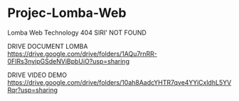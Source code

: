 # Projec-Lomba-Web
Lomba Web Technology
404 SIRI' NOT FOUND

DRIVE DOCUMENT LOMBA
https://drive.google.com/drive/folders/1AQu7rnRR-0FIRs3nyipGSdeNViBpbUiO?usp=sharing

DRIVE VIDEO DEMO
https://drive.google.com/drive/folders/10ah8AadcYHTR7qve4YYiCxldhL5YVRqr?usp=sharing


